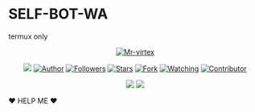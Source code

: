 # SELF-BOT-WA
termux only

</P>

<p align="center">
<a href="https://github.com/Mr-virtex"><img title="Mr-virtex" src="https://i.imgur.com/pegvicI.jpg"></a>
</p>
<p align="center">
<img src="https://gpvc.arturio.dev/Mr-virtex" />
<a href="https://github.com/Mr-virtex"><img title="Author" src="https://img.shields.io/badge/Termux Whatsapp Bot-V2-orange?style=for-the-badge&logo=github"></a>
<a href="https://github.com/Mr-virtex/followers"><img title="Followers" src="https://img.shields.io/github/followers/mrfzvx12?label=Followers&style=social"></a>
<a href="https://github.com/Mr-virtex/SELF-BOT-WA/stargazers/"><img title="Stars" src="https://img.shields.io/github/stars/mrfzvx12/im-lexa-v2?&style=social"></a>
<a href="https://github.com/Mr-virtex/SELF-BOT-WA/network/members"><img title="Fork" src="https://img.shields.io/github/forks/mrfzvx12/im-lexa-v2?style=social"></a>
<a href="https://github.com/Mr-virtex/SELF-BOT-WA/watchers"><img title="Watching" src="https://img.shields.io/github/watchers/mrfzvx12/im-lexa-v2?label=Watching&style=social"></a>
<a href="https://github.com/Mr-virtex/SELF-BOT-WA/watchers"><img title="Contributor" src="https://img.shields.io/github/contributors/mrfzvx12/im-lexa-v2?logo=github&style=social"></a>
</p>
<p align="center">
<a href="https://github.com/Mr-virtex/SELF-BOT-WA"><img src="https://img.shields.io/github/repo-size/Mr-virtex/SELF-BOT-WA?label=Repo%20size&style=plastic"></a>
<a href="https://github.com/Mr-virtex/SELF-BOT-WA"><img src="https://img.shields.io/github/search/Mr-virtex/SELF-BOT-WA/SELF-BOT-WA?label=Search&style=plastic"></a>
</p>

<summary>❤️ HELP ME ❤️</summary>
